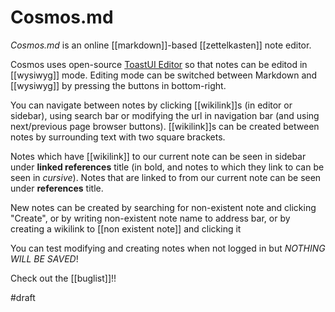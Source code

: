 # Cosmos.md

*Cosmos.md* is an online [[markdown]]-based [[zettelkasten]] note editor.

Cosmos uses open-source [ToastUI Editor](https://github.com/nhn/tui.editor) so that notes can be editod in [[wysiwyg]] mode. Editing mode can be switched between Markdown and [[wysiwyg]] by pressing the buttons in bottom-right.

You can navigate between notes by clicking [[wikilink]]s (in editor or sidebar), using search bar or modifying the url in navigation bar (and using next/previous page browser buttons). [[wikilink]]s can be created between notes by surrounding text with two square brackets.

Notes which have [[wikilink]] to our current note can be seen in sidebar under **linked references** title (in bold, and notes to which they link to can be seen in *cursive*).
Notes that are linked to from our current note can be seen under **references** title.

New notes can be created by searching for non-existent note and clicking "Create", or by writing non-existent note name to address bar, or by creating a wikilink to [[non existent note]] and clicking it

You can test modifying and creating notes when not logged in but *NOTHING WILL BE SAVED*!

Check out the [[buglist]]!!

#draft